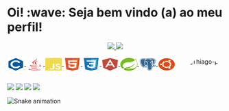 
<div>
  <h1>Oi! :wave: Seja bem vindo (a) ao meu perfil!</h1>
</div>


<div align="center">
  <a href="https://github.com/thiagosant">
  <img height="180em" src="https://github-readme-stats.vercel.app/api?username=thiagosant&show_icons=true&theme=cobalt&include_all_commits=true&count_private=true"/>
  <img height="180em" src="https://github-readme-stats.vercel.app/api/top-langs/?username=thiagosant&layout=compact&langs_count=7&theme=cobalt"/>
</div>
<div style="display: inline_block"><br>
  <img align="center" alt="Thiago-C" height="30" width="40" src="https://github.com/devicons/devicon/blob/master/icons/c/c-plain.svg">
  <img align="center" alt="Thiago-Java" height="30" width="40" src="https://github.com/devicons/devicon/blob/master/icons/java/java-plain.svg">
  <img align="center" alt="Thiago-Js" height="30" width="40" src="https://raw.githubusercontent.com/devicons/devicon/master/icons/javascript/javascript-plain.svg">
  <img align="center" alt="Thiago-HTML" height="30" width="40" src="https://raw.githubusercontent.com/devicons/devicon/master/icons/html5/html5-original.svg">
  <img align="center" alt="Thiago-CSS" height="30" width="40" src="https://raw.githubusercontent.com/devicons/devicon/master/icons/css3/css3-original.svg">
  <img align="center" alt="Thiago-Angular" height="30" width="40" src="https://github.com/devicons/devicon/blob/master/icons/angularjs/angularjs-plain.svg">
  <img align="center" alt="Thiago-Spring" height="30" width="40" src="https://github.com/devicons/devicon/blob/master/icons/spring/spring-original.svg">
  <img align="center" alt="Thiago-Postgresql" height="30" width="40" src="https://github.com/devicons/devicon/blob/master/icons/postgresql/postgresql-plain.svg">
  <img align="center" alt="Thiago-Ubuntu" height="30" width="40" src="https://github.com/devicons/devicon/blob/master/icons/ubuntu/ubuntu-plain.svg">
  <img align="right" alt="Thiago-pic" height="150" style="border-radius:50px;" src="https://avatars.githubusercontent.com/u/14009479?v=4">
</div>
  
  ##
 
<div> 
  <a href="https://www.youtube.com/channel/UCeSbLRtHWt2aIwaoaDQ_Szg" target="_blank"><img src="https://img.shields.io/badge/YouTube-FF0000?style=for-the-badge&logo=youtube&logoColor=white" target="_blank"></a>
  <a href="https://instagram.com/_santm" target="_blank"><img src="https://img.shields.io/badge/-Instagram-%23E4405F?style=for-the-badge&logo=instagram&logoColor=white" target="_blank"></a>
 	<a href="https://www.twitch.tv/sant_" target="_blank"><img src="https://img.shields.io/badge/Twitch-9146FF?style=for-the-badge&logo=twitch&logoColor=white" target="_blank"></a>
  <a href="https://www.linkedin.com/in/thiagosantiagomelo/" target="_blank"><img src="https://img.shields.io/badge/-LinkedIn-%230077B5?style=for-the-badge&logo=linkedin&logoColor=white" target="_blank"></a> 
 
  ![Snake animation](https://github.com/thiagosant/thiagosant/blob/output/github-contribution-grid-snake.svg)
 
</div>
